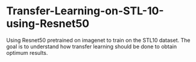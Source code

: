 # Transfer-Learning-on-STL-10-using-Resnet50

Using Resnet50 pretrained on imagenet to train on the STL10 dataset. 
The goal is to understand how transfer learning should be done to obtain optimum results.